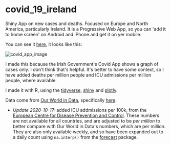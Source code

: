 # covid_19_ireland

Shiny App on new cases and deaths. Focused on Europe and North America, particularly Ireland. It is a Progressive Web App, so you can 'add it to home screen' on Android and iPhone and get it on yer mobile. 

You can see it [here](https://robertmylesmcdonnell.shinyapps.io/covid/), it looks like this:

![covid_app_image](https://imgur.com/eohHBzl)

I made this because the Irish Government's Covid App shows a graph of cases only. I don't think that's helpful. It's better to have some context, so I have added deaths per million people and ICU admissions per million people, where available. 

I made it with R, using the [tidyverse](https://www.tidyverse.org/), [shiny](https://shiny.rstudio.com/) and [plotly](https://plotly.com/).

Data come from [Our World in Data](https://ourworldindata.org/), specifically [here](https://covid.ourworldindata.org/data/owid-covid-data.csv). 

- *Update 2020-10-17:* added ICU addmissions per 100k, from the [European Centre for Disease Prevention and Control](ttps://www.ecdc.europa.eu/en/publications-data/download-data-hospital-and-icu-admission-rates-and-current-occupancy-covid-19). These numbers are not available for all countries, and are adjusted to be _per million_ to better compare with Our World in Data's numbers, which are per million. They are also only available weekly, and so have been expanded out to a daily count using `na.interp()` from the [forecast](ttps://github.com/robjhyndman/forecast) package.  

